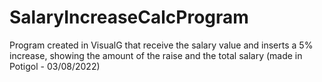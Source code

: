 # SalaryIncreaseCalcProgram
Program created in VisualG that receive the salary value and inserts a 5% increase, showing the amount of the raise and the total salary (made in Potigol - 03/08/2022)
